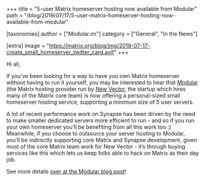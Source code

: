 +++
title = "5-user Matrix homeserver hosting now available from Modular"
path = "/blog/2019/07/17/5-user-matrix-homeserver-hosting-now-available-from-modular"

[taxonomies]
author = ["Modular.im"]
category = ["General", "In the News"]

[extra]
image = "https://matrix.org/blog/img/2019-07-17-create_small_homeserver_twitter_card.avif"
+++

Hi all,

If you’ve been looking for a way to have you own Matrix homeserver without having to run it yourself, you may be interested to hear that [Modular](https://modular.im) (the Matrix hosting provider run by [New Vector](https://vector.im), the startup which hires many of the Matrix core team) is now offering a personal-sized small homeserver hosting service, supporting a minimum size of 5 user servers.

A lot of recent performance work on Synapse has been driven by the need to make smaller dedicated servers more efficient to run - and so if you run your own homeserver you’ll be benefiting from all this work too :)  Meanwhile, if you choose to outsource your server hosting to Modular, you’ll be indirectly supporting core Matrix and Synapse development, given most of the core Matrix team work for New Vector - it’s through buying services like this which lets us keep folks able to hack on Matrix as their day job.

See more details [over at the Modular blog post](https://modular.im/personal-hosted-homeservers)!
